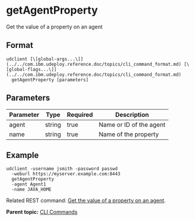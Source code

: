 # getAgentProperty

Get the value of a property on an agent

## Format

```
udclient [\[global-args...\]](../../com.ibm.udeploy.reference.doc/topics/cli_command_format.md) [\[global-flags...\]](../../com.ibm.udeploy.reference.doc/topics/cli_command_format.md)
  getAgentProperty [parameters]
```

## Parameters

|Parameter|Type|Required|Description|
|---------|----|--------|-----------|
|agent|string|true|Name or ID of the agent|
|name|string|true|Name of the property|

## Example

```
udclient -username jsmith -password passwd 
  -weburl https://myserver.example.com:8443
  getAgentProperty
  -agent Agent1
  -name JAVA_HOME
```

Related REST command: [Get the value of a property on an agent](rest_cli_agentcli_getproperty_get.md).

**Parent topic:** [CLI Commands](../../com.ibm.udeploy.reference.doc/topics/cli_commands.md)

